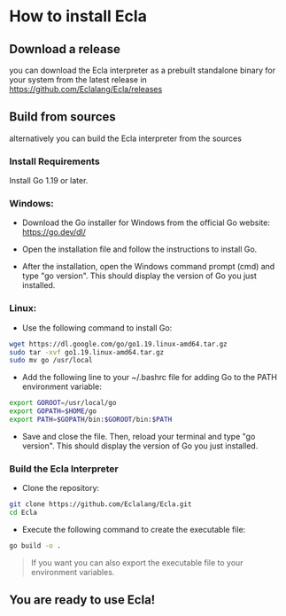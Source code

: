 # How to install Ecla

## Download a release

you can download the Ecla interpreter as a prebuilt standalone binary for your system from the latest release in https://github.com/Eclalang/Ecla/releases

## Build from sources

alternatively you can build the Ecla interpreter from the sources

### Install Requirements

Install Go 1.19 or later.

### Windows:

- Download the Go installer for Windows from the official Go website: https://go.dev/dl/

- Open the installation file and follow the instructions to install Go.

- After the installation, open the Windows command prompt (cmd) and type "go version". This should display the version of Go you just installed.

### Linux:
- Use the following command to install Go:

```bash
wget https://dl.google.com/go/go1.19.linux-amd64.tar.gz
sudo tar -xvf go1.19.linux-amd64.tar.gz
sudo mv go /usr/local
```

- Add the following line to your ~/.bashrc file for adding Go to the PATH environment variable:

```bash
export GOROOT=/usr/local/go
export GOPATH=$HOME/go
export PATH=$GOPATH/bin:$GOROOT/bin:$PATH
```

- Save and close the file. Then, reload your terminal and type "go version". This should display the version of Go you just installed.

### Build the Ecla Interpreter

- Clone the repository:

```bash
git clone https://github.com/Eclalang/Ecla.git
cd Ecla
```

- Execute the following command to create the executable file:

```bash
go build -o .
```

> If you want you can also export the executable file to your environment variables.

## You are ready to use Ecla!
